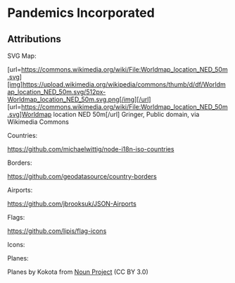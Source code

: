 # Pandemics Incorporated

## Attributions

SVG Map:

[url=https://commons.wikimedia.org/wiki/File:Worldmap_location_NED_50m.svg][img]https://upload.wikimedia.org/wikipedia/commons/thumb/d/df/Worldmap_location_NED_50m.svg/512px-Worldmap_location_NED_50m.svg.png[/img][/url]
[url=https://commons.wikimedia.org/wiki/File:Worldmap_location_NED_50m.svg]Worldmap location NED 50m[/url]
Gringer, Public domain, via Wikimedia Commons

Countries:

https://github.com/michaelwittig/node-i18n-iso-countries

Borders:

https://github.com/geodatasource/country-borders

Airports:

https://github.com/jbrooksuk/JSON-Airports

Flags:

https://github.com/lipis/flag-icons

Icons:

Planes:

Planes by Kokota from <a href="https://thenounproject.com/browse/icons/term/planes/" target="_blank" title="Planes Icons">Noun Project</a> (CC BY 3.0)
